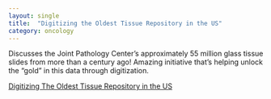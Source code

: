 ```yaml
---
layout: single
title:  "Digitizing the Oldest Tissue Repository in the US"
category: oncology
---
```


Discusses the Joint Pathology Center’s approximately 55 million glass tissue slides from more than a century ago! Amazing initiative that’s helping unlock the “gold” in this data through digitization. 


[Digitizing The Oldest Tissue Repository in the US](https://www.digitalpathologytoday.com/episodes/s2e18)